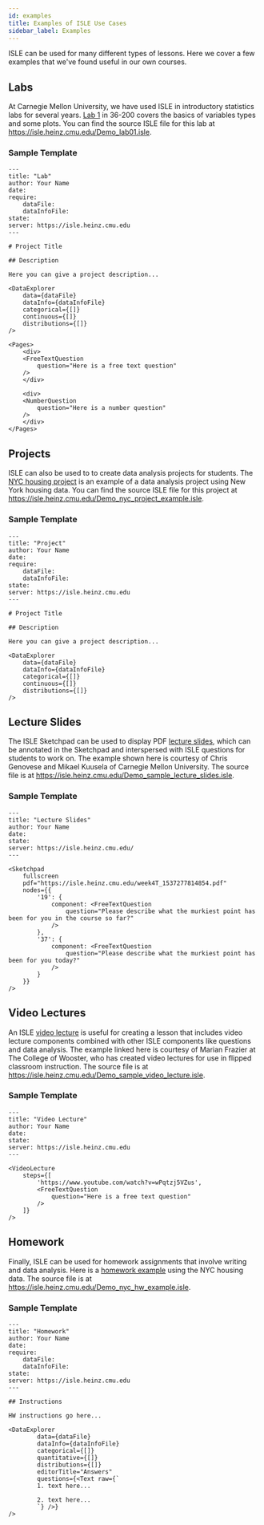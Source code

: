 ```yaml
---
id: examples
title: Examples of ISLE Use Cases
sidebar_label: Examples
---
```


ISLE can be used for many different types of lessons. Here we cover a few examples that we've found useful in our own courses.

## Labs

At Carnegie Mellon University, we have used ISLE in introductory statistics labs for several years. [Lab 1](https://isle.heinz.cmu.edu/Demo/lab01/) in 36-200 covers the basics of variables types and some plots. You can find the source ISLE file for this lab at <https://isle.heinz.cmu.edu/Demo_lab01.isle>.

### Sample Template

    ---
    title: "Lab"
    author: Your Name
    date: 
    require:
        dataFile:
        dataInfoFile:
    state:
    server: https://isle.heinz.cmu.edu
    ---

    # Project Title

    ## Description

    Here you can give a project description...

    <DataExplorer
        data={dataFile}
        dataInfo={dataInfoFile}
        categorical={[]}
        continuous={[]}
        distributions={[]}
    />
    
    <Pages>
        <div>
        <FreeTextQuestion
            question="Here is a free text question"
        />
        </div>

        <div>
        <NumberQuestion
            question="Here is a number question" 
        />
        </div>
    </Pages>


## Projects

ISLE can also be used to to create data analysis projects for students. The [NYC housing project](https://isle.heinz.cmu.edu/Demo/nyc_project_example/) is an example of a data analysis project using New York housing data. You can find the source ISLE file for this project at <https://isle.heinz.cmu.edu/Demo_nyc_project_example.isle>.

### Sample Template

    ---
    title: "Project"
    author: Your Name
    date: 
    require:
        dataFile:
        dataInfoFile:
    state:
    server: https://isle.heinz.cmu.edu
    ---

    # Project Title

    ## Description

    Here you can give a project description...

    <DataExplorer
        data={dataFile}
        dataInfo={dataInfoFile}
        categorical={[]}
        continuous={[]}
        distributions={[]}
    />

## Lecture Slides

The ISLE Sketchpad can be used to display PDF [lecture slides](https://isle.heinz.cmu.edu/Demo/sample_lecture_slides/), which can be annotated in the Sketchpad and interspersed with ISLE questions for students to work on. The example shown here is courtesy of Chris Genovese and Mikael Kuusela of Carnegie Mellon University. The source file is at <https://isle.heinz.cmu.edu/Demo_sample_lecture_slides.isle>.

### Sample Template

    ---
    title: "Lecture Slides"
    author: Your Name
    date: 
    state:
    server: https://isle.heinz.cmu.edu/
    ---

    <Sketchpad
        fullscreen
        pdf="https://isle.heinz.cmu.edu/week4T_1537277814854.pdf"
        nodes={{
            '19': {
                component: <FreeTextQuestion
                    question="Please describe what the murkiest point has been for you in the course so far?"
                />
            },
            '37': {
                component: <FreeTextQuestion
                    question="Please describe what the murkiest point has been for you today?"
                />
            }
        }}
    />

## Video Lectures

An ISLE [video lecture](https://isle.heinz.cmu.edu/Demo/sample_video_lecture/) is useful for creating a lesson that includes video lecture components combined with other ISLE components like questions and data analysis. The example linked here is courtesy of Marian Frazier at The College of Wooster, who has created video lectures for use in flipped classroom instruction. The source file is at <https://isle.heinz.cmu.edu/Demo_sample_video_lecture.isle>.

### Sample Template

    ---
    title: "Video Lecture"
    author: Your Name
    date: 
    state:
    server: https://isle.heinz.cmu.edu
    ---

    <VideoLecture 
        steps={[
            'https://www.youtube.com/watch?v=wPqtzj5VZus',
            <FreeTextQuestion
                question="Here is a free text question"
            />
        ]}
    />

## Homework

Finally, ISLE can be used for homework assignments that involve writing and data analysis. Here is a [homework example](https://isle.heinz.cmu.edu/Demo/nyc_hw_example/) using the NYC housing data. The source file is at <https://isle.heinz.cmu.edu/Demo_nyc_hw_example.isle>.

### Sample Template

    ---
    title: "Homework"
    author: Your Name
    date: 
    require:
        dataFile: 
        dataInfoFile: 
    state:
    server: https://isle.heinz.cmu.edu
    ---

    ## Instructions

    HW instructions go here...

    <DataExplorer
            data={dataFile}
            dataInfo={dataInfoFile}
            categorical={[]}
            quantitative={[]}
            distributions={[]}
            editorTitle="Answers"
            questions={<Text raw={`
            1. text here...
        
            2. text here...
            `} />}
    />